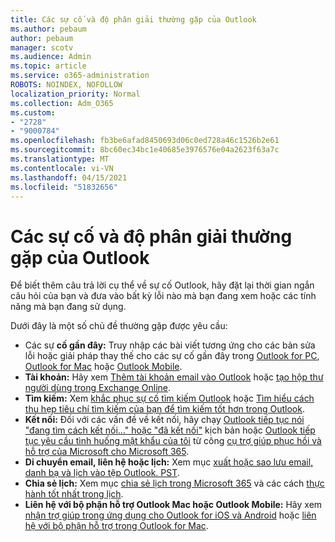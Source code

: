 ```yaml
---
title: Các sự cố và độ phân giải thường gặp của Outlook
ms.author: pebaum
author: pebaum
manager: scotv
ms.audience: Admin
ms.topic: article
ms.service: o365-administration
ROBOTS: NOINDEX, NOFOLLOW
localization_priority: Normal
ms.collection: Adm_O365
ms.custom:
- "2728"
- "9000784"
ms.openlocfilehash: fb3be6afad8450693d06c0ed728a46c1526b2e61
ms.sourcegitcommit: 8bc60ec34bc1e40685e3976576e04a2623f63a7c
ms.translationtype: MT
ms.contentlocale: vi-VN
ms.lasthandoff: 04/15/2021
ms.locfileid: "51832656"
---
```

# <a name="outlook-common-issues-and-resolutions"></a>Các sự cố và độ phân giải thường gặp của Outlook

Để biết thêm câu trả lời cụ thể về sự cố Outlook, hãy đặt lại thời gian ngắn câu hỏi của bạn và đưa vào bất kỳ lỗi nào mà bạn đang xem hoặc các tính năng mà bạn đang sử dụng.

Dưới đây là một số chủ đề thường gặp được yêu cầu:

- Các sự **cố gần đây:**  Truy nhập các bài viết tương ứng cho các bản sửa lỗi hoặc giải pháp thay thế cho các sự cố gần đây trong [Outlook for PC](https://support.office.com/article/ecf61305-f84f-4e13-bb73-95a214ac1230), [Outlook for Mac](https://support.office.com/article/54afa5e3-db38-422a-9d94-3b55330ded8e) hoặc [Outlook Mobile](https://support.office.com/article/a264ef01-9c88-48fb-9285-7017e4f31f02).
- **Tài khoản:**  Hãy xem  [Thêm tài khoản email vào Outlook](https://support.office.com/article/6e27792a-9267-4aa4-8bb6-c84ef146101b)  hoặc  [tạo hộp thư người dùng trong Exchange Online](https://docs.microsoft.com/Exchange/recipients-in-exchange-online/create-user-mailboxes).
- **Tìm kiếm:**  Xem  [khắc phục sự cố tìm kiếm Outlook](https://support.office.com/article/2556b11f-f4d8-46be-b0a7-de33a3f4f066)  hoặc  [Tìm hiểu cách thu hẹp tiêu chí tìm kiếm của bạn để tìm kiếm tốt hơn trong Outlook](https://support.office.com/article/D824D1E9-A255-4C8A-8553-276FB895A8DA).
- **Kết nối:**  Đối với các vấn đề về kết nối, hãy chạy  [Outlook tiếp tục nói "đang tìm cách kết nối..." hoặc "đã kết nối"](https://aka.ms/SaRA-OutlookDisconnect)  kịch bản hoặc  [Outlook tiếp tục yêu cầu tình huống mật khẩu của tôi](https://aka.ms/SaRA-OutlookPwdPrompt)  từ công  [cụ trợ giúp phục hồi và hỗ trợ của Microsoft cho Microsoft 365](https://diagnostics.outlook.com/#/).
- **Di chuyển email, liên hệ hoặc lịch:**  Xem mục  [xuất hoặc sao lưu email, danh bạ và lịch vào tệp Outlook. PST](https://support.office.com/article/14252b52-3075-4e9b-be4e-ff9ef1068f91).
- **Chia sẻ lịch:**  Xem mục  [chia sẻ lịch trong Microsoft 365](https://support.office.com/article/b576ecc3-0945-4d75-85f1-5efafb8a37b4)  và các cách  [thực hành tốt nhất trong lịch](https://support.office.com/article/D93F72D3-2361-4E0D-8D6A-5C4939C17F39).
- **Liên hệ với bộ phận hỗ trợ Outlook Mac hoặc Outlook Mobile:**  Hãy xem  [nhận trợ giúp trong ứng dụng cho Outlook for iOS và Android](https://support.office.com/article/218a22d1-9fa5-4889-b689-de1c63493243)  hoặc  [liên hệ với bộ phận hỗ trợ trong Outlook for Mac](https://support.office.com/article/d0410177-8e65-4487-93f7-206a3a3d71a8).
